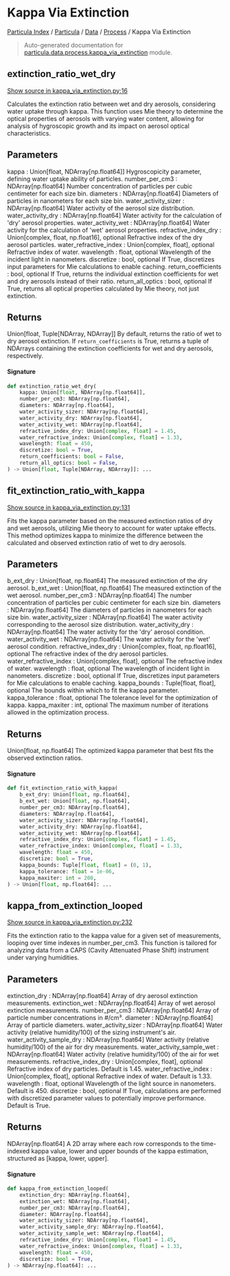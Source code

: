 # Kappa Via Extinction

[Particula Index](../../../README.md#particula-index) / [Particula](../../index.md#particula) / [Data](../index.md#data) / [Process](./index.md#process) / Kappa Via Extinction

> Auto-generated documentation for [particula.data.process.kappa_via_extinction](../../../../../particula/data/process/kappa_via_extinction.py) module.

## extinction_ratio_wet_dry

[Show source in kappa_via_extinction.py:16](../../../../../particula/data/process/kappa_via_extinction.py#L16)

Calculates the extinction ratio between wet and dry aerosols, considering
water uptake through kappa. This function uses Mie theory to determine the
optical properties of aerosols with varying water content, allowing for
analysis of hygroscopic growth and its impact on aerosol optical
characteristics.

Parameters
----------
kappa : Union[float, NDArray[np.float64]]
    Hygroscopicity parameter, defining water uptake ability of particles.
number_per_cm3 : NDArray[np.float64]
    Number concentration of particles per cubic centimeter for each size
    bin.
diameters : NDArray[np.float64]
    Diameters of particles in nanometers for each size bin.
water_activity_sizer : NDArray[np.float64]
    Water activity of the aerosol size distribution.
water_activity_dry : NDArray[np.float64]
    Water activity for the calculation of 'dry' aerosol properties.
water_activity_wet : NDArray[np.float64]
    Water activity for the calculation of 'wet' aerosol properties.
refractive_index_dry : Union[complex, float, np.float16], optional
    Refractive index of the dry aerosol particles.
water_refractive_index : Union[complex, float], optional
    Refractive index of water.
wavelength : float, optional
    Wavelength of the incident light in nanometers.
discretize : bool, optional
    If True, discretizes input parameters for Mie calculations to enable
    caching.
return_coefficients : bool, optional
    If True, returns the individual extinction coefficients for wet and
    dry aerosols instead of their ratio.
return_all_optics : bool, optional
    If True, returns all optical properties calculated by Mie theory,
    not just extinction.

Returns
-------
Union[float, Tuple[NDArray, NDArray]]
    By default, returns the ratio of wet to dry aerosol extinction.
    If `return_coefficients` is True, returns a tuple of NDArrays
    containing the extinction coefficients for wet and dry aerosols,
    respectively.

#### Signature

```python
def extinction_ratio_wet_dry(
    kappa: Union[float, NDArray[np.float64]],
    number_per_cm3: NDArray[np.float64],
    diameters: NDArray[np.float64],
    water_activity_sizer: NDArray[np.float64],
    water_activity_dry: NDArray[np.float64],
    water_activity_wet: NDArray[np.float64],
    refractive_index_dry: Union[complex, float] = 1.45,
    water_refractive_index: Union[complex, float] = 1.33,
    wavelength: float = 450,
    discretize: bool = True,
    return_coefficients: bool = False,
    return_all_optics: bool = False,
) -> Union[float, Tuple[NDArray, NDArray]]: ...
```



## fit_extinction_ratio_with_kappa

[Show source in kappa_via_extinction.py:131](../../../../../particula/data/process/kappa_via_extinction.py#L131)

Fits the kappa parameter based on the measured extinction ratios of dry
and wet aerosols, utilizing Mie theory to account for water uptake
effects. This method optimizes kappa to minimize the difference between
the calculated and observed extinction ratio of wet to dry aerosols.

Parameters
----------
b_ext_dry : Union[float, np.float64]
    The measured extinction of the dry aerosol.
b_ext_wet : Union[float, np.float64]
    The measured extinction of the wet aerosol.
number_per_cm3 : NDArray[np.float64]
    The number concentration of particles per cubic centimeter for each
    size bin.
diameters : NDArray[np.float64]
    The diameters of particles in nanometers for each size bin.
water_activity_sizer : NDArray[np.float64]
    The water activity corresponding to the aerosol size distribution.
water_activity_dry : NDArray[np.float64]
    The water activity for the 'dry' aerosol condition.
water_activity_wet : NDArray[np.float64]
    The water activity for the 'wet' aerosol condition.
refractive_index_dry : Union[complex, float, np.float16], optional
    The refractive index of the dry aerosol particles.
water_refractive_index : Union[complex, float], optional
    The refractive index of water.
wavelength : float, optional
    The wavelength of incident light in nanometers.
discretize : bool, optional
    If True, discretizes input parameters for Mie calculations to enable
    caching.
kappa_bounds : Tuple[float, float], optional
    The bounds within which to fit the kappa parameter.
kappa_tolerance : float, optional
    The tolerance level for the optimization of kappa.
kappa_maxiter : int, optional
    The maximum number of iterations allowed in the optimization process.

Returns
-------
Union[float, np.float64]
    The optimized kappa parameter that best fits the observed extinction
    ratios.

#### Signature

```python
def fit_extinction_ratio_with_kappa(
    b_ext_dry: Union[float, np.float64],
    b_ext_wet: Union[float, np.float64],
    number_per_cm3: NDArray[np.float64],
    diameters: NDArray[np.float64],
    water_activity_sizer: NDArray[np.float64],
    water_activity_dry: NDArray[np.float64],
    water_activity_wet: NDArray[np.float64],
    refractive_index_dry: Union[complex, float] = 1.45,
    water_refractive_index: Union[complex, float] = 1.33,
    wavelength: float = 450,
    discretize: bool = True,
    kappa_bounds: Tuple[float, float] = (0, 1),
    kappa_tolerance: float = 1e-06,
    kappa_maxiter: int = 200,
) -> Union[float, np.float64]: ...
```



## kappa_from_extinction_looped

[Show source in kappa_via_extinction.py:232](../../../../../particula/data/process/kappa_via_extinction.py#L232)

Fits the extinction ratio to the kappa value for a given set of
measurements, looping over time indexes in number_per_cm3. This function
is tailored for analyzing data from a CAPS (Cavity Attenuated Phase Shift)
instrument under varying humidities.

Parameters
----------
extinction_dry : NDArray[np.float64]
    Array of dry aerosol extinction measurements.
extinction_wet : NDArray[np.float64]
    Array of wet aerosol extinction measurements.
number_per_cm3 : NDArray[np.float64]
    Array of particle number concentrations in #/cm³.
diameter : NDArray[np.float64]
    Array of particle diameters.
water_activity_sizer : NDArray[np.float64]
    Water activity (relative humidity/100) of the sizing instrument's air.
water_activity_sample_dry : NDArray[np.float64]
    Water activity (relative humidity/100) of the air for dry measurements.
water_activity_sample_wet : NDArray[np.float64]
    Water activity (relative humidity/100) of the air for wet measurements.
refractive_index_dry : Union[complex, float], optional
    Refractive index of dry particles. Default is 1.45.
water_refractive_index : Union[complex, float], optional
    Refractive index of water. Default is 1.33.
wavelength : float, optional
    Wavelength of the light source in nanometers. Default is 450.
discretize : bool, optional
    If True, calculations are performed with discretized parameter values
    to potentially improve performance. Default is True.

Returns
-------
NDArray[np.float64]
    A 2D array where each row corresponds to the time-indexed kappa value,
    lower and upper bounds of the kappa estimation, structured as
    [kappa, lower, upper].

#### Signature

```python
def kappa_from_extinction_looped(
    extinction_dry: NDArray[np.float64],
    extinction_wet: NDArray[np.float64],
    number_per_cm3: NDArray[np.float64],
    diameter: NDArray[np.float64],
    water_activity_sizer: NDArray[np.float64],
    water_activity_sample_dry: NDArray[np.float64],
    water_activity_sample_wet: NDArray[np.float64],
    refractive_index_dry: Union[complex, float] = 1.45,
    water_refractive_index: Union[complex, float] = 1.33,
    wavelength: float = 450,
    discretize: bool = True,
) -> NDArray[np.float64]: ...
```
